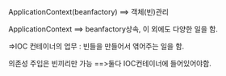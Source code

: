 ApplicationContext(beanfactory) ==> 객체(빈)관리

ApplicationContext ==> beanfactory상속, 이 외에도 다양한 일을 함.

=>IOC 컨테이너의 업무 : 빈들을 만들어서 엮어주는 일을 함.

의존성 주입은 빈끼리만 가능 ==>둘다 IOC컨테이너에 들어있어야함.

